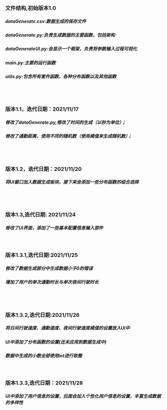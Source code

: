 ### 文件结构,初始版本1.0
##### dataGenerate.csv:数据生成的保存文件
##### dataGenerate.py:负责生成数据的主要函数，包括架构
##### dataGenerateUI.py:会显示一个框架，负责将参数输入过程可视化
##### main.py:主要的运行函数
##### utils.py:包含所有套件函数，各种分布函数以及其他函数
<br/>

<br/>

### 版本1.1，迭代日期：2021/11/17
##### 修改了dataGenerate.py,修改了时间的生成（以秒为单位）；
##### 修改了通勤距离，使用不同的随机数（使用阈值来生成随机数）；

<br/>

<br/>

### 版本1.2，迭代日期：2021/11/20
##### 将UI窗口加入数据生成板块，接下来会添加一些分布函数的组合选择

<br/>

<br/>

### 版本1.3,迭代日期: 2021/11/24

##### 修改了UI界面，添加了一些基本配置信息输入部件

<br/>

### 版本1.3.1,迭代日期:2021/11/25
##### 修改了数据生成部分中生成数据小于0的错误
##### 增加了用户的单次通勤时长与单次夜间行驶时长

<br/>

<br/>

### 版本1.3.2,迭代日期:2021/11/26

##### 将日间行驶速度、通勤速度、夜间行驶速度阈值的设置放入UI中

##### UI中添加了分布函数的设置(还未应用到数据生成中)

##### 数据中生成的小数全部使用int进行取整

<br/>

### 版本1.3.3,迭代日期：2021/11/28

##### UI中添加了用户信息的设置，后面会加入个性化用户信息的设置，丰富生成数据的多样性





